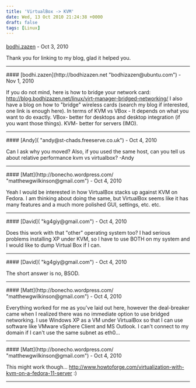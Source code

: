 ```yaml
---
title: 'VirtualBox -> KVM'
date: Wed, 13 Oct 2010 21:24:38 +0000
draft: false
tags: [Linux]
---
```



#### 
[bodhi.zazen](http://bodhizazen.net "bodhizazen@ubuntu.com") - <time datetime="2010-10-13 22:10:15">Oct 3, 2010</time>

Thank you for linking to my blog, glad it helped you.
<hr />
#### 
[bodhi.zazen](http://bodhizazen.net "bodhizazen@ubuntu.com") - <time datetime="2010-11-08 19:13:44">Nov 1, 2010</time>

If you do not mind, here is how to bridge your network card: http://blog.bodhizazen.net/linux/virt-manager-bridged-networking/ I also have a blog on how to "bridge" wireless cards (search my blog if interested, one link is enough here). In terms of KVM vs VBox - It depends on what you want to do exactly. VBox- better for desktops and desktop integration (if you want those things). KVM- better for servers (IMO).
<hr />
#### 
[Andy]( "andy@st-chads.freeserve.co.uk") - <time datetime="2010-10-14 08:52:25">Oct 4, 2010</time>

Can I ask why you moved? Also, if you used the same host, can you tell us about relative performance kvm vs virtualbox? -Andy
<hr />
#### 
[Matt](http://bonecho.wordpress.com/ "matthewgwilkinson@gmail.com") - <time datetime="2010-10-14 10:07:10">Oct 4, 2010</time>

Yeah I would be interested in how VirtualBox stacks up against KVM on Fedora. I am thinking about doing the same, but VirtualBox seems like it has many features and a much more polished GUI, settings, etc. etc.
<hr />
#### 
[David]( "kg4giy@gmail.com") - <time datetime="2010-10-14 11:16:06">Oct 4, 2010</time>

Does this work with that "other" operating system too? I had serious problems installing XP under KVM, so I have to use BOTH on my system and I would like to dump Virtual Box if I can.
<hr />
#### 
[David]( "kg4giy@gmail.com") - <time datetime="2010-10-14 12:09:27">Oct 4, 2010</time>

The short answer is no, BSOD.
<hr />
#### 
[Matt](http://bonecho.wordpress.com/ "matthewgwilkinson@gmail.com") - <time datetime="2010-10-14 13:12:11">Oct 4, 2010</time>

Everything worked for me as you've laid out here, however the deal-breaker came when I realized there was no immediate option to use bridged networking. I use Windows XP as a VM under VirtualBox so that I can use software like VMware vSphere Client and MS Outlook. I can't connect to my domain if I can't use the same subnet as eth0...
<hr />
#### 
[Matt](http://bonecho.wordpress.com/ "matthewgwilkinson@gmail.com") - <time datetime="2010-10-14 13:20:49">Oct 4, 2010</time>

This might work though... http://www.howtoforge.com/virtualization-with-kvm-on-a-fedora-11-server :)
<hr />
